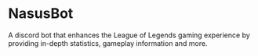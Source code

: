 # NasusBot
A discord bot that enhances the League of Legends gaming experience by providing in-depth statistics, gameplay information and more.
